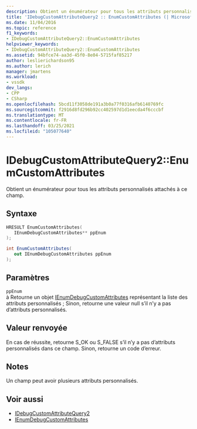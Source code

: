 ```yaml
---
description: Obtient un énumérateur pour tous les attributs personnalisés attachés à ce champ.
title: 'IDebugCustomAttributeQuery2 :: EnumCustomAttributes (| Microsoft Docs'
ms.date: 11/04/2016
ms.topic: reference
f1_keywords:
- IDebugCustomAttributeQuery2::EnumCustomAttributes
helpviewer_keywords:
- IDebugCustomAttributeQuery2::EnumCustomAttributes
ms.assetid: 94bfce74-aa3d-45f0-8e04-5715faf85217
author: leslierichardson95
ms.author: lerich
manager: jmartens
ms.workload:
- vssdk
dev_langs:
- CPP
- CSharp
ms.openlocfilehash: 5bcd11f3058de191a3b0a77f0316afb6140769fc
ms.sourcegitcommit: f2916d8fd296b92cc402597d1d1eecda4f6cccbf
ms.translationtype: MT
ms.contentlocale: fr-FR
ms.lasthandoff: 03/25/2021
ms.locfileid: "105077640"
---
```

# <a name="idebugcustomattributequery2enumcustomattributes"></a>IDebugCustomAttributeQuery2::EnumCustomAttributes
Obtient un énumérateur pour tous les attributs personnalisés attachés à ce champ.

## <a name="syntax"></a>Syntaxe

```cpp
HRESULT EnumCustomAttributes( 
   IEnumDebugCustomAttributes** ppEnum
);
```

```csharp
int EnumCustomAttributes(
   out IEnumDebugCustomAttributes ppEnum
);
```

## <a name="parameters"></a>Paramètres
`ppEnum`\
à Retourne un objet [IEnumDebugCustomAttributes](../../../extensibility/debugger/reference/ienumdebugcustomattributes.md) représentant la liste des attributs personnalisés ; Sinon, retourne une valeur null s’il n’y a pas d’attributs personnalisés.

## <a name="return-value"></a>Valeur renvoyée
 En cas de réussite, retourne S_OK ou S_FALSE s’il n’y a pas d’attributs personnalisés dans ce champ. Sinon, retourne un code d’erreur.

## <a name="remarks"></a>Notes
 Un champ peut avoir plusieurs attributs personnalisés.

## <a name="see-also"></a>Voir aussi
- [IDebugCustomAttributeQuery2](../../../extensibility/debugger/reference/idebugcustomattributequery2.md)
- [IEnumDebugCustomAttributes](../../../extensibility/debugger/reference/ienumdebugcustomattributes.md)
